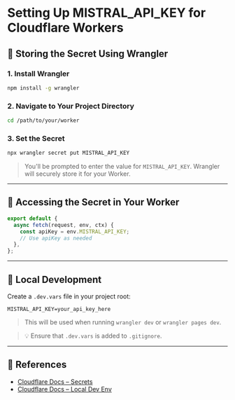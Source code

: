 # Setting Up MISTRAL_API_KEY for Cloudflare Workers

## 🔐 Storing the Secret Using Wrangler

### 1. Install Wrangler

```bash
npm install -g wrangler
```

### 2. Navigate to Your Project Directory

```bash
cd /path/to/your/worker
```

### 3. Set the Secret

```bash
npx wrangler secret put MISTRAL_API_KEY
```

> You'll be prompted to enter the value for `MISTRAL_API_KEY`. Wrangler will securely store it for your Worker.

---

## 🧪 Accessing the Secret in Your Worker

```javascript
export default {
  async fetch(request, env, ctx) {
    const apiKey = env.MISTRAL_API_KEY;
    // Use apiKey as needed
  },
};
```

---

## 🧪 Local Development

Create a `.dev.vars` file in your project root:

```
MISTRAL_API_KEY=your_api_key_here
```

> This will be used when running `wrangler dev` or `wrangler pages dev`.

> 💡 Ensure that `.dev.vars` is added to `.gitignore`.

---

## 🔗 References

- [Cloudflare Docs – Secrets](https://developers.cloudflare.com/workers/configuration/secrets/)
- [Cloudflare Docs – Local Dev Env](https://developers.cloudflare.com/workers/local-development/environment-variables/)
